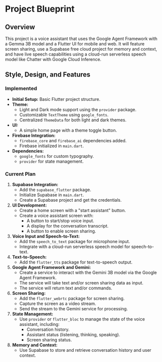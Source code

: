 # Project Blueprint

## Overview

This project is a voice assistant that uses the Google Agent Framework with a Gemma 3B model and a Flutter UI for mobile and web. It will feature screen sharing, use a Supabase free cloud project for memory and context, and have live speech capabilities using a cloud-run serverless speech model like Chatter with Google Cloud Inference.

## Style, Design, and Features

### Implemented

*   **Initial Setup:** Basic Flutter project structure.
*   **Theme:**
    *   Light and Dark mode support using the `provider` package.
    *   Customizable `TextTheme` using `google_fonts`.
    *   Centralized `ThemeData` for both light and dark themes.
*   **UI:**
    *   A simple home page with a theme toggle button.
*   **Firebase Integration:**
    *   `firebase_core` and `firebase_ai` dependencies added.
    *   Firebase initialized in `main.dart`.
*   **Dependencies:**
    *   `google_fonts` for custom typography.
    *   `provider` for state management.

### Current Plan

1.  **Supabase Integration:**
    *   Add the `supabase_flutter` package.
    *   Initialize Supabase in `main.dart`.
    *   Create a Supabase project and get the credentials.
2.  **UI Development:**
    *   Create a home screen with a "start assistant" button.
    *   Create a voice assistant screen with:
        *   A button to start/stop voice input.
        *   A display for the conversation transcript.
        *   A button to enable screen sharing.
3.  **Voice Input and Speech-to-Text:**
    *   Add the `speech_to_text` package for microphone input.
    *   Integrate with a cloud-run serverless speech model for speech-to-text.
4.  **Text-to-Speech:**
    *   Add the `flutter_tts` package for text-to-speech output.
5.  **Google Agent Framework and Gemini:**
    *   Create a service to interact with the Gemini 3B model via the Google Agent Framework.
    *   The service will take text and/or screen sharing data as input.
    *   The service will return text and/or commands.
6.  **Screen Sharing:**
    *   Add the `flutter_webrtc` package for screen sharing.
    *   Capture the screen as a video stream.
    *   Send the stream to the Gemini service for processing.
7.  **State Management:**
    *   Use `provider` or `flutter_bloc` to manage the state of the voice assistant, including:
        *   Conversation history.
        *   Assistant status (listening, thinking, speaking).
        *   Screen sharing status.
8.  **Memory and Context:**
    *   Use Supabase to store and retrieve conversation history and user context.
